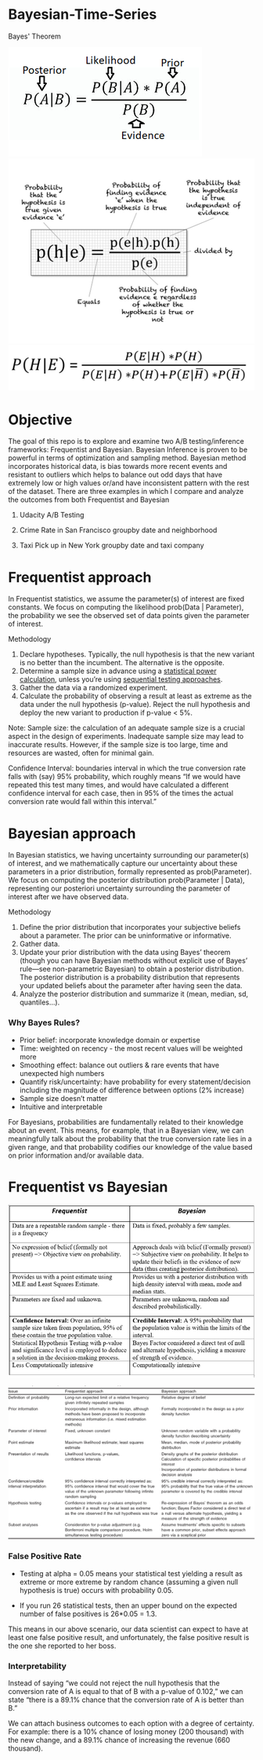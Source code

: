 # Bayesian-Time-Series

Bayes' Theorem 

![logo](image/bayes0.png)
![logo](image/bayes1.jpeg)
![logo](image/bayes2.jpeg)



# Objective 

The goal of this repo is to explore and examine two A/B testing/inference frameworks: Frequentist and Bayesian. Bayesian Inference is proven to be powerful in terms of optimization and sampling method. Bayesian method incorporates historical data, is bias towards more recent events and resistant to outliers which helps to balance out odd days that have extremely low or high values or/and have inconsistent pattern with the rest of the dataset. There are three examples in which I compare and analyze the outcomes from both Frequentist and Bayesian

1. Udacity A/B Testing

2. Crime Rate in San Francisco groupby date and neighborhood

3. Taxi Pick up in New York groupby date and taxi company


# Frequentist approach

In Frequentist statistics, we assume the parameter(s) of interest are fixed constants. We focus on computing the likelihood prob(Data | Parameter), the probability we see the observed set of data points given the parameter of interest.

Methodology
  1. Declare hypotheses. Typically, the null hypothesis is that the new variant is no better than the incumbent. The alternative is the opposite.
  2. Determine a sample size in advance using a [statistical power calculation](https://clincalc.com/stats/samplesize.aspx), unless you’re using [sequential testing approaches](https://en.wikipedia.org/wiki/Sequential_analysis).
  3. Gather the data via a randomized experiment.
  4. Calculate the probability of observing a result at least as extreme as the data under the null hypothesis (p-value). Reject the null hypothesis and deploy the new variant to production if p-value < 5%.

Note:
Sample size: the calculation of an adequate sample size is a crucial aspect in the design of experiments. Inadequate sample size may lead to inaccurate results. However, if the sample size is too large, time and resources are wasted, often for minimal gain.

Confidence Interval: boundaries interval in which the true conversion rate falls with (say) 95% probability, which roughly means “If we would have repeated this test many times, and would have calculated a different confidence interval for each case, then in 95% of the times the actual conversion rate would fall within this interval.”

# Bayesian approach
In Bayesian statistics, we having uncertainty surrounding our parameter(s) of interest, and we mathematically capture our uncertainty about these parameters in a prior distribution, formally represented as prob(Parameter). We focus on computing the posterior distribution prob(Parameter | Data), representing our posteriori uncertainty surrounding the parameter of interest after we have observed data.

Methodology

1. Define the prior distribution that incorporates your subjective beliefs about a parameter. The prior can be uninformative or informative.
2. Gather data.
3. Update your prior distribution with the data using Bayes’ theorem (though you can have Bayesian methods without explicit use of Bayes’ rule—see non-parametric Bayesian) to obtain a posterior distribution. The posterior distribution is a probability distribution that represents your updated beliefs about the parameter after having seen the data.
4. Analyze the posterior distribution and summarize it (mean, median, sd, quantiles…).


### Why Bayes Rules?

- Prior belief: incorporate knowledge domain or expertise 
- Time: weighted on recency - the most recent values will be weighted more
- Smoothing effect: balance out outliers & rare events that have unexpected high numbers
- Quantify risk/uncertainty: have probability for every statement/decision including the magnitude of difference between options (2% increase)
- Sample size doesn’t matter
- Intuitive and interpretable

For Bayesians, probabilities are fundamentally related to their knowledge about an event. This means, for example, that in a Bayesian view, we can meaningfully talk about the probability that the true conversion rate lies in a given range, and that probability codifies our knowledge of the value based on prior information and/or available data.


# Frequentist vs Bayesian 

![bayesvsfreq](image/bayesvsfreq.png)

![bayesvsfreq](image/freqvsbayes.png)


### False Positive Rate

- Testing at alpha = 0.05 means your statistical test yielding a result as extreme or more extreme by random chance (assuming a given null hypothesis is true) occurs with probability 0.05. 

- If you run 26 statistical tests, then an upper bound on the expected number of false positives is 26*0.05 = 1.3.

 This means in our above scenario, our data scientist can expect to have at least one false positive result, and unfortunately, the false positive result is the one she reported to her boss.


### Interpretability 

Instead of saying “we could not reject the null hypothesis that the conversion rate of A is equal to that of B with a p-value of 0.102,” we can state “there is a 89.1% chance that the conversion rate of A is better than B.”

We can attach business outcomes to each option with a degree of certainty. For example: there is  a 10% chance of losing money (200 thousand) with the new change, and a 89.1% chance of increasing the revenue (660 thousand).
